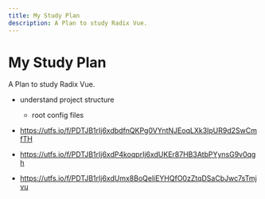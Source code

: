 ```yaml
---
title: My Study Plan
description: A Plan to study Radix Vue.
---
```


# My Study Plan

<Description>
A Plan to study Radix Vue.
</Description>

- understand project structure
  - root config files

- https://utfs.io/f/PDTJB1rIj6xdbdfnQKPg0VYntNJEoqLXk3IpUR9d2SwCmfTH
- https://utfs.io/f/PDTJB1rIj6xdP4koqprIj6xdUKEr87HB3AtbPYynsG9v0qgh
- https://utfs.io/f/PDTJB1rIj6xdUmx8BoQeliEYHQfO0zZtqDSaCbJwc7sTmjvu
